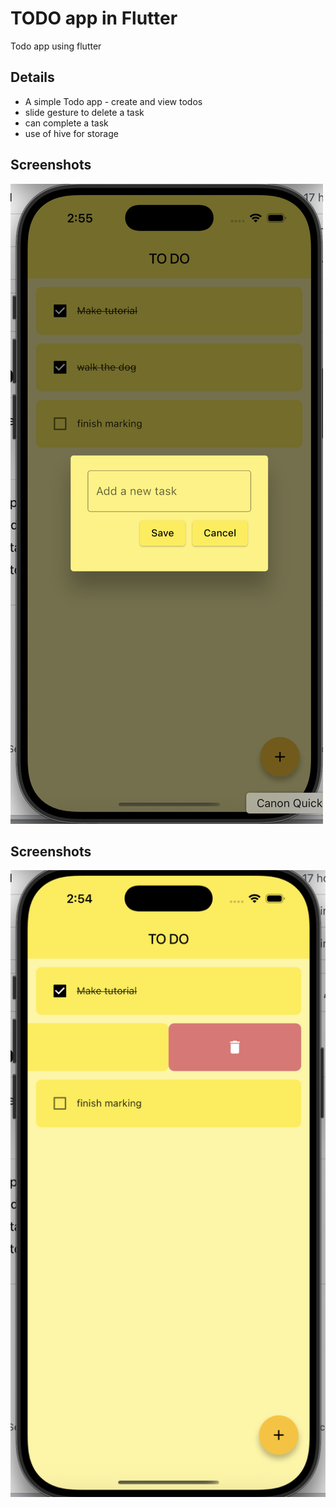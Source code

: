 # TODO app in Flutter

Todo app using flutter

## Details

- A simple Todo app - create and view todos
- slide gesture to delete a task
- can complete a task
- use of hive for storage

## Screenshots

![add new todo](https://github.com/finesse-codes/flutter_todo_app/blob/main/images/new_task.png?raw=true)

## Screenshots

![delete todo](https://github.com/finesse-codes/flutter_todo_app/blob/main/images/delete_slider.png?raw=true)
